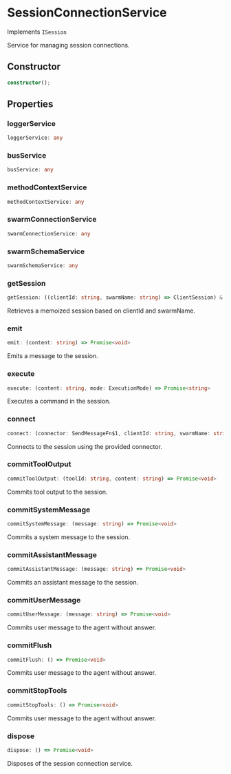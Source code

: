 # SessionConnectionService

Implements `ISession`

Service for managing session connections.

## Constructor

```ts
constructor();
```

## Properties

### loggerService

```ts
loggerService: any
```

### busService

```ts
busService: any
```

### methodContextService

```ts
methodContextService: any
```

### swarmConnectionService

```ts
swarmConnectionService: any
```

### swarmSchemaService

```ts
swarmSchemaService: any
```

### getSession

```ts
getSession: ((clientId: string, swarmName: string) => ClientSession) & IClearableMemoize<string> & IControlMemoize<string, ClientSession>
```

Retrieves a memoized session based on clientId and swarmName.

### emit

```ts
emit: (content: string) => Promise<void>
```

Emits a message to the session.

### execute

```ts
execute: (content: string, mode: ExecutionMode) => Promise<string>
```

Executes a command in the session.

### connect

```ts
connect: (connector: SendMessageFn$1, clientId: string, swarmName: string) => ReceiveMessageFn
```

Connects to the session using the provided connector.

### commitToolOutput

```ts
commitToolOutput: (toolId: string, content: string) => Promise<void>
```

Commits tool output to the session.

### commitSystemMessage

```ts
commitSystemMessage: (message: string) => Promise<void>
```

Commits a system message to the session.

### commitAssistantMessage

```ts
commitAssistantMessage: (message: string) => Promise<void>
```

Commits an assistant message to the session.

### commitUserMessage

```ts
commitUserMessage: (message: string) => Promise<void>
```

Commits user message to the agent without answer.

### commitFlush

```ts
commitFlush: () => Promise<void>
```

Commits user message to the agent without answer.

### commitStopTools

```ts
commitStopTools: () => Promise<void>
```

Commits user message to the agent without answer.

### dispose

```ts
dispose: () => Promise<void>
```

Disposes of the session connection service.
